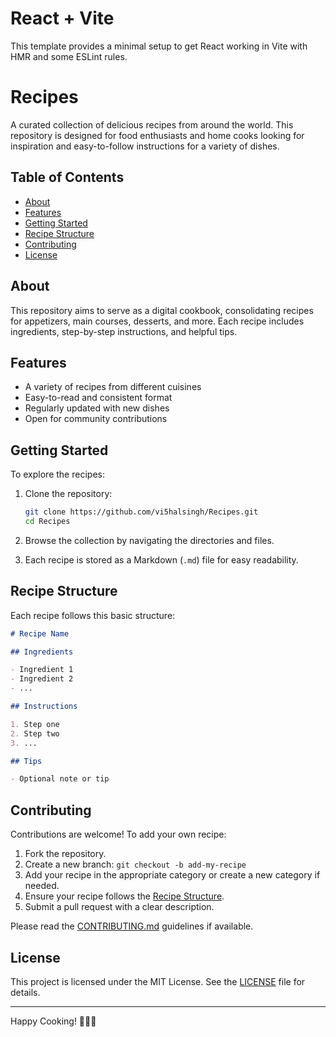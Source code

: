# React + Vite

This template provides a minimal setup to get React working in Vite with HMR and some ESLint rules.



# Recipes

A curated collection of delicious recipes from around the world. This repository is designed for food enthusiasts and home cooks looking for inspiration and easy-to-follow instructions for a variety of dishes.

## Table of Contents

- [About](#about)
- [Features](#features)
- [Getting Started](#getting-started)
- [Recipe Structure](#recipe-structure)
- [Contributing](#contributing)
- [License](#license)

## About

This repository aims to serve as a digital cookbook, consolidating recipes for appetizers, main courses, desserts, and more. Each recipe includes ingredients, step-by-step instructions, and helpful tips.

## Features

- A variety of recipes from different cuisines
- Easy-to-read and consistent format
- Regularly updated with new dishes
- Open for community contributions

## Getting Started

To explore the recipes:

1. Clone the repository:
   ```bash
   git clone https://github.com/vi5halsingh/Recipes.git
   cd Recipes
   ```

2. Browse the collection by navigating the directories and files.

3. Each recipe is stored as a Markdown (`.md`) file for easy readability.

## Recipe Structure

Each recipe follows this basic structure:

```markdown
# Recipe Name

## Ingredients

- Ingredient 1
- Ingredient 2
- ...

## Instructions

1. Step one
2. Step two
3. ...

## Tips

- Optional note or tip
```

## Contributing

Contributions are welcome! To add your own recipe:

1. Fork the repository.
2. Create a new branch: `git checkout -b add-my-recipe`
3. Add your recipe in the appropriate category or create a new category if needed.
4. Ensure your recipe follows the [Recipe Structure](#recipe-structure).
5. Submit a pull request with a clear description.

Please read the [CONTRIBUTING.md](CONTRIBUTING.md) guidelines if available.

## License

This project is licensed under the MIT License. See the [LICENSE](LICENSE) file for details.

---

Happy Cooking! 🍳🥗🍰
